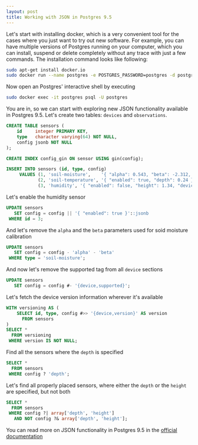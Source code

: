 ```yaml
---
layout: post
title: Working with JSON in Postgres 9.5
---
```


Let's start with installing docker, which is a very convenient tool for the cases where you just want to try out new software. For example,
you can have multiple versions of Postgres running on your computer, which you can install, suspend or delete completely without any trace with just a few commands.
The installation command looks like following:

```bash
sudo apt-get install docker.io
sudo docker run --name postgres -e POSTGRES_PASSWORD=postgres -d postgres:9.5
```

Now open an Postgres' interactive shell by executing

```bash
sudo docker exec -it postgres psql -U postgres
```

You are in, so we can start with exploring new JSON functionality available in Postgres 9.5. Let's create two tables: `devices` and `observations`.

```sql
CREATE TABLE sensors (
    id     integer PRIMARY KEY,
    type   character varying(64) NOT NULL,
    config jsonb NOT NULL
);

CREATE INDEX config_gin ON sensor USING gin(config);

INSERT INTO sensors (id, type, config)
     VALUES (1, 'soil-moisture',    '{ "alpha": 0.543, "beta": -2.312, "enabled": true }'),
            (2, 'soil-temperature', '{ "enabled": true, "depth": 0.24 }'),
            (3, 'humidity', '{ "enabled": false, "height": 1.34, "device": { "version": "3.4", "supported": true } }');
```

Let's enable the humidity sensor

```sql
UPDATE sensors
   SET config = config || '{ "enabled": true }'::jsonb
 WHERE id = 3;
```

And let's remove the `alpha` and the `beta` parameters used for soid moisture calibration

```sql
UPDATE sensors
   SET config = config - 'alpha' - 'beta'
 WHERE type = 'soil-moisture';
```

And now let's remove the supported tag from all `device` sections
```sql
UPDATE sensors
   SET config = config #- '{device,supported}';
```

Let's fetch the device version information wherever it's available

```sql
WITH versioning AS (
    SELECT id, type, config #>> '{device,version}' AS version
      FROM sensors
)
SELECT *
  FROM versioning
 WHERE version IS NOT NULL;
```

Find all the sensors where the `depth` is specified
```sql
SELECT *
  FROM sensors
 WHERE config ? 'depth';
```

Let's find all properly placed sensors, where either the `depth` or the `height` are specified, but not both
```sql
SELECT *
  FROM sensors
 WHERE config ?| array['depth', 'height']
   AND NOT config ?& array['depth', 'height'];
```

You can read more on JSON functionality in Postgres 9.5 in the [official documentation](http://www.postgresql.org/docs/9.5/static/functions-json.html)
